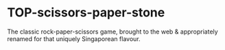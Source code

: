 # TOP-scissors-paper-stone
The classic rock-paper-scissors game, brought to the web &amp; appropriately renamed for that uniquely Singaporean flavour.
